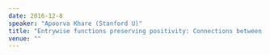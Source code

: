 ```yaml
---
date: 2016-12-8
speaker: "Apoorva Khare (Stanford U)"
title: "Entrywise functions preserving positivity: Connections between analysis, algebra, and combinatorics"
venue: ""
---
```


